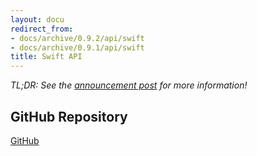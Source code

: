 ```yaml
---
layout: docu
redirect_from:
- docs/archive/0.9.2/api/swift
- docs/archive/0.9.1/api/swift
title: Swift API
---
```


*TL;DR: See the [announcement post](https://duckdb.org/2023/04/21/swift.html) for more information!*


## GitHub Repository

[<span class="github">GitHub</span>](https://github.com/duckdb/duckdb-swift)